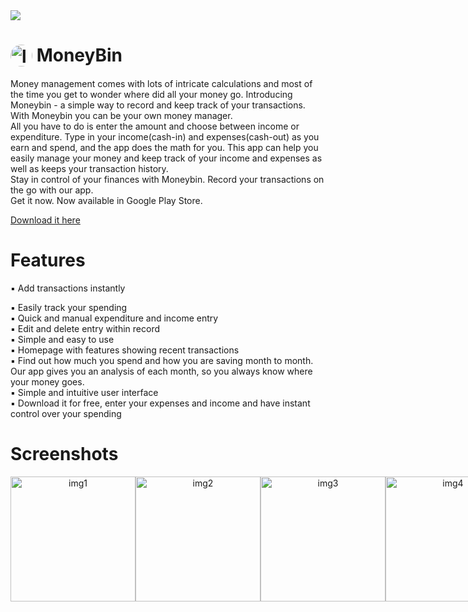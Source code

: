 <img src="https://github.com/donjosemathew/MoneyBin/blob/main/1643724261962.jpg?raw=true"/>


<div>
  <h1 ><img align="top" width="35px" style="border-radius: 20px;" src="https://user-images.githubusercontent.com/76550448/195980224-d47ac021-d48f-4837-8ded-af77d7ea23e9.png" alt="logo"/> MoneyBin </h1>
  
</div>


Money management comes with lots of intricate calculations and most of the time you get to wonder where did all your money go. Introducing Moneybin - a simple way to record and keep track of your transactions. With Moneybin you can be your own money manager. <br/>
All you have to do is enter the amount and choose between income or expenditure. Type in your income(cash-in) and expenses(cash-out) as you earn and spend, and the app does the math for you. This app can help you easily manage your money and keep track of your income and expenses as well as keeps your transaction history. <br/>
Stay in control of your finances with Moneybin. Record your transactions on the go with our app.<br/>
Get it now. Now available in Google Play Store.

[Download it here](https://play.google.com/store/apps/details?id=com.donjose.moneybin)


# Features

▪️ Add transactions instantly <br/>

▪️ Easily track your spending <br/>
▪️ Quick and manual expenditure and income entry <br/>
▪️ Edit and delete entry within record <br/>
▪️ Simple and easy to use <br/>
▪️ Homepage with features showing recent transactions <br/>
▪️ Find out how much you spend and how you are saving month to month. Our app gives you an analysis of each month, so you always know where your money goes. <br/>
▪️ Simple and intuitive user interface <br/>
▪️ Download it for free, enter your expenses and income and have instant control over your spending <br/>

# Screenshots

<div align="center">
  <div style="display: flex; align-items: flex-start; flex-direction: row;">
  <img width="200px" src="https://user-images.githubusercontent.com/76550448/195979771-b17c55a9-1014-4a7e-99c4-361780c81541.png" alt="img1">
  <img width="200px" src="https://user-images.githubusercontent.com/76550448/195979773-bac1d904-b536-47c7-9dca-19a90874f0ce.png" alt="img2">
  <img width="200px" src="https://user-images.githubusercontent.com/76550448/195979829-d208f2b3-582d-44a7-9bdb-1993ebccae8f.png" alt="img3">
  <img width="200px" src="https://user-images.githubusercontent.com/76550448/195979786-32d35dd8-5176-4c0e-a0fb-68f33c224413.png" alt="img4">
  </div>
</div>
